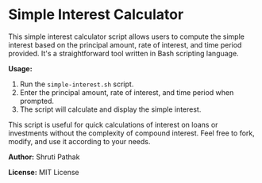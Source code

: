 # Simple Interest Calculator

This simple interest calculator script allows users to compute the simple interest based on the principal amount, rate of interest, and time period provided. It's a straightforward tool written in Bash scripting language.

**Usage:**

1. Run the `simple-interest.sh` script.
2. Enter the principal amount, rate of interest, and time period when prompted.
3. The script will calculate and display the simple interest.

This script is useful for quick calculations of interest on loans or investments without the complexity of compound interest. Feel free to fork, modify, and use it according to your needs.

**Author:** Shruti Pathak

**License:** MIT License
